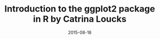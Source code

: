 ---
title: Introduction to the ggplot2 package in R by Catrina Loucks
text: Learn to use R to make visually appealing and reproducible plots!
location:  Simon Fraser University (Burnaby Campus) SSB 7172
link: https://github.com/ttimbers/studyGroup/issues/8
date: 2015-08-18
time: 3:30 pm

---
